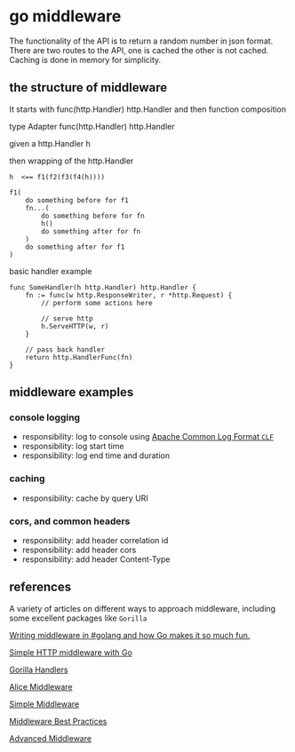 # go middleware

The functionality of the API is to return a random number in json format.
There are two routes to the API, one is cached the other is not cached.
Caching is done in memory for simplicity.

## the structure of middleware

It starts with func(http.Handler) http.Handler
and then function composition

type Adapter func(http.Handler) http.Handler

given a http.Handler h

then wrapping of the http.Handler

```
h  <== f1(f2(f3(f4(h))))

f1(
    do something before for f1
    fn...(
        do something before for fn
        h()
        do something after for fn
    )
    do something after for f1
)
```

basic handler example

```
func SomeHandler(h http.Handler) http.Handler {
	fn := func(w http.ResponseWriter, r *http.Request) {
		// perform some actions here

		// serve http
		h.ServeHTTP(w, r)
	}

    // pass back handler
	return http.HandlerFunc(fn)
}
```

## middleware examples

### console logging

- responsibility:  log to console using [Apache Common Log Format `CLF`](http://httpd.apache.org/docs/2.2/logs.html#common)
- responsibility:  log start time
- responsibility:  log end time and duration

### caching

- responsibility: cache by query URI

### cors, and common headers

- responsibility: add header correlation id
- responsibility: add header cors
- responsibility: add header Content-Type


## references

A variety of articles on different ways to approach middleware, including some excellent packages like `Gorilla`

[Writing middleware in #golang and how Go makes it so much fun.](https://medium.com/@matryer/writing-middleware-in-golang-and-how-go-makes-it-so-much-fun-4375c1246e81)

[Simple HTTP middleware with Go](https://hackernoon.com/simple-http-middleware-with-go-79a4ad62889b)

[Gorilla Handlers](http://www.gorillatoolkit.org/pkg/handlers#LoggingHandler)

[Alice Middleware](https://github.com/justinas/alice)

[Simple Middleware](https://hackernoon.com/simple-http-middleware-with-go-79a4ad62889b)

[Middleware Best Practices](https://www.nicolasmerouze.com/middlewares-golang-best-practices-examples/)

[Advanced Middleware](https://gowebexamples.com/advanced-middleware/)
